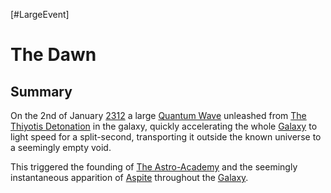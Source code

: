 [#LargeEvent]

# The Dawn

## Summary

On the 2nd of January [2312](../Notable%20Years/2312.md) a large [Quantum Wave](../Physics/Quantum%20Wave.md) unleashed from [The Thiyotis Detonation](Thiyotis%20Detonation.md) in the galaxy, quickly accelerating the whole [Galaxy](../Galaxy/Galaxy.md) to light speed for a split-second, transporting it outside the known universe to a seemingly empty void.

This triggered the founding of [The Astro-Academy](../Locations/The%20Astro-Academy.md) and the seemingly instantaneous apparition of [Aspite](../Materials/Aspite.md) throughout the [Galaxy](../Galaxy/Galaxy.md).